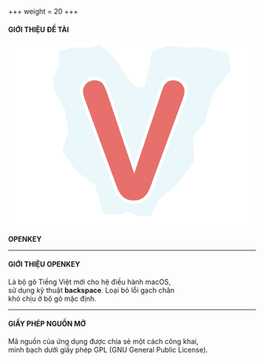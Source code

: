 +++
weight = 20
+++

#### GIỚI THIỆU ĐỀ TÀI

![OpenKey](/images/appicon.png)

**OPENKEY**

---

#### GIỚI THIỆU OPENKEY

Là bộ gõ Tiếng Việt mới cho hệ điều hành macOS,<br>
sử dụng kỹ thuật **backspace**. Loại bỏ lỗi gạch chân<br>
khó chịu ở bộ gõ mặc định.

---

#### GIẤY PHÉP NGUỒN MỞ

Mã nguồn của ứng dụng được chia sẻ một cách công khai,<br>
minh bạch dưới giấy phép GPL (GNU General Public License).